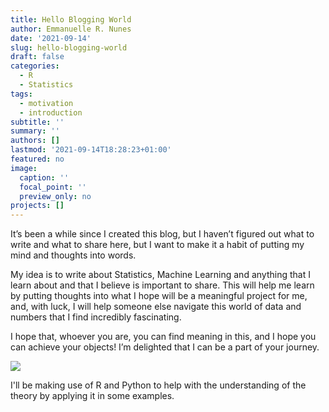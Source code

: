 ```yaml
---
title: Hello Blogging World
author: Emmanuelle R. Nunes
date: '2021-09-14'
slug: hello-blogging-world
draft: false
categories:
  - R
  - Statistics
tags:
  - motivation
  - introduction
subtitle: ''
summary: ''
authors: []
lastmod: '2021-09-14T18:28:23+01:00'
featured: no
image:
  caption: ''
  focal_point: ''
  preview_only: no
projects: []
---
```


It’s been a while since I created this blog, but I haven’t figured out what to write and what to share here, but I want to make it a habit of putting my mind and thoughts into words.

My idea is to write about Statistics, Machine Learning and anything that I learn about and that I believe is important to share. This will help me learn by putting thoughts into what I hope will be a meaningful project for me, and, with luck, I will help someone else navigate this world of data and numbers that I find incredibly fascinating.

I hope that, whoever you are, you can find meaning in this, and I hope you can achieve your objects! I’m delighted that I can be a part of your journey.

<img src="https://images.theconversation.com/files/318807/original/file-20200305-127932-1k92koa.jpg?ixlib=rb-1.1.0&rect=0%2C0%2C4985%2C3330&q=45&auto=format&w=926&fit=clip"/>

I'll be making use of R and Python to help with the understanding of the theory by applying it in some examples.
